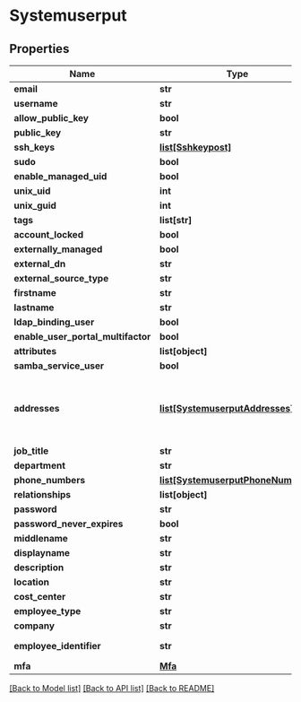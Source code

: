 # Systemuserput

## Properties
Name | Type | Description | Notes
------------ | ------------- | ------------- | -------------
**email** | **str** |  | 
**username** | **str** |  | 
**allow_public_key** | **bool** |  | [optional] 
**public_key** | **str** |  | [optional] 
**ssh_keys** | [**list[Sshkeypost]**](Sshkeypost.md) |  | [optional] 
**sudo** | **bool** |  | [optional] 
**enable_managed_uid** | **bool** |  | [optional] 
**unix_uid** | **int** |  | [optional] 
**unix_guid** | **int** |  | [optional] 
**tags** | **list[str]** |  | [optional] 
**account_locked** | **bool** |  | [optional] 
**externally_managed** | **bool** |  | [optional] 
**external_dn** | **str** |  | [optional] 
**external_source_type** | **str** |  | [optional] 
**firstname** | **str** |  | [optional] 
**lastname** | **str** |  | [optional] 
**ldap_binding_user** | **bool** |  | [optional] 
**enable_user_portal_multifactor** | **bool** |  | [optional] 
**attributes** | **list[object]** |  | [optional] 
**samba_service_user** | **bool** |  | [optional] 
**addresses** | [**list[SystemuserputAddresses]**](SystemuserputAddresses.md) | type, poBox, extendedAddress, streetAddress, locality, region, postalCode, country | [optional] 
**job_title** | **str** |  | [optional] 
**department** | **str** |  | [optional] 
**phone_numbers** | [**list[SystemuserputPhoneNumbers]**](SystemuserputPhoneNumbers.md) |  | [optional] 
**relationships** | **list[object]** |  | [optional] 
**password** | **str** |  | [optional] 
**password_never_expires** | **bool** |  | [optional] 
**middlename** | **str** |  | [optional] 
**displayname** | **str** |  | [optional] 
**description** | **str** |  | [optional] 
**location** | **str** |  | [optional] 
**cost_center** | **str** |  | [optional] 
**employee_type** | **str** |  | [optional] 
**company** | **str** |  | [optional] 
**employee_identifier** | **str** | Must be unique per user.  | [optional] 
**mfa** | [**Mfa**](Mfa.md) |  | [optional] 

[[Back to Model list]](../README.md#documentation-for-models) [[Back to API list]](../README.md#documentation-for-api-endpoints) [[Back to README]](../README.md)


